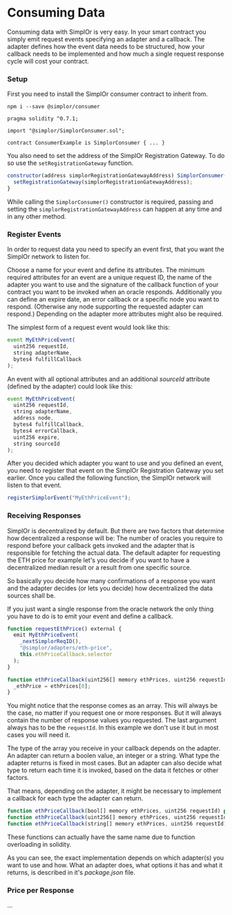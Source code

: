 # Consuming Data

Consuming data with SimplOr is very easy. In your smart contract you simply emit request events specifying an adapter and a callback.
The adapter defines how the event data needs to be structured, how your callback needs to be implemented and how much a single request response cycle will cost your contract.

### Setup

First you need to install the SimplOr consumer contract to inherit from.

```shell=
npm i --save @simplor/consumer
```

```javascript=
pragma solidity ^0.7.1;

import "@simplor/SimplorConsumer.sol";

contract ConsumerExample is SimplorConsumer { ... }
```

You also need to set the address of the SimplOr Registration Gateway. To do so use the `setRegistrationGateway` function.

```javascript
constructor(address simplorRegistrationGatewayAddress) SimplorConsumer() {
  setRegistrationGateway(simplorRegistrationGatewayAddress);
}
```

While calling the `SimplorConsumer()` constructor is required, passing and setting the `simplorRegistrationGatewayAddress` can happen at any time and in any other method.

### Register Events

In order to request data you need to specify an event first, that you want the SimplOr network to listen for.

Choose a name for your event and define its attributes. The minimum required attributes for an event are a unique request ID, the name of the adapter you want to use and the signature of the callback function of your contract you want to be invoked when an oracle responds. Additionally you can define an expire date, an error callback or a specific node you want to respond. (Otherwise any node supporting the requested adapter can respond.) Depending on the adapter more attributes might also be required.

The simplest form of a request event would look like this:

```javascript
event MyEthPriceEvent(
  uint256 requestId,
  string adapterName,
  bytes4 fulfillCallback
);
```

An event with all optional attributes and an additional *sourceId* attribute (defined by the adapter) could look like this:

```javascript
event MyEthPriceEvent(
  uint256 requestId,
  string adapterName,
  address node,
  bytes4 fulfillCallback,
  bytes4 errorCallback,
  uint256 expire,
  string sourceId
);
```

After you decided which adapter you want to use and you defined an event, you need to register that event on the SimplOr Registration Gateway you set earlier. Once you called the following function, the SimplOr network will listen to that event.


```javascript
registerSimplorEvent("MyEthPriceEvent");
```

### Receiving Responses

SimplOr is decentralized by default. But there are two factors that determine how decentralized a response will be: The number of oracles you require to respond before your callback gets invoked and the adapter that is responsible for fetching the actual data. The default adapter for requesting the ETH price for example let's you decide if you want to have a decentralized median result or a result from one specific source.

So basically you decide how many confirmations of a response you want and the adapter decides (or lets you decide) how decentralized the data sources shall be.

If you just want a single response from the oracle network the only thing you have to do is to emit your event and define a callback.

```javascript
function requestEthPrice() external {
  emit MyEthPriceEvent(
    _nextSimplorReqID(),
    "@simplor/adapters/eth-price",
    this.ethPriceCallback.selector
  );
}

function ethPriceCallback(uint256[] memory ethPrices, uint256 requestId) public onlySimplOracle {
  _ethPrice = ethPrices[0];
}
```

You might notice that the response comes as an array. This will always be the case, no matter if you request one or more responses. But it will always contain the number of response values you requested. The last argument always has to be the `requestId`. In this example we don't use it but in most cases you will need it.

The type of the array you receive in your callback depends on the adapter. An adapter can return a boolen value, an integer or a string. What type the adapter returns is fixed in most cases. But an adapter can also decide what type to return each time it is invoked, based on the data it fetches or other factors.

That means, depending on the adapter, it might be necessary to implement a callback for each type the adapter can return.

```javascript
function ethPriceCallback(bool[] memory ethPrices, uint256 requestId) public onlySimplOracle
function ethPriceCallback(uint256[] memory ethPrices, uint256 requestId) public onlySimplOracle
function ethPriceCallback(string[] memory ethPrices, uint256 requestId) public onlySimplOracle
```

These functions can actually have the same name due to function overloading in solidity.

As you can see, the exact implementation depends on which adapter(s) you want to use and how. What an adapter does, what options it has and what it returns, is described in it's *package.json* file.

### Price per Response

...
